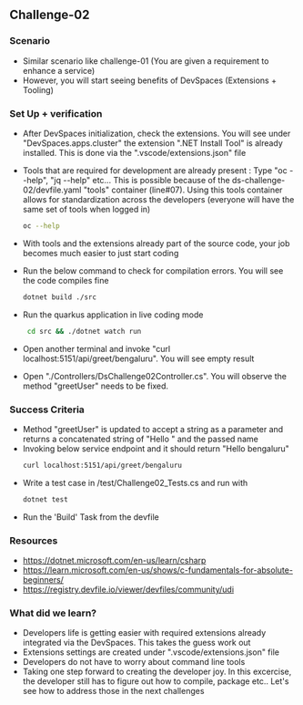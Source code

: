 ## Challenge-02

### Scenario
* Similar scenario like challenge-01 (You are given a requirement to enhance a service)
* However, you will start seeing benefits of DevSpaces (Extensions + Tooling)

### Set Up + verification
* After DevSpaces initialization, check the extensions. You will see under "DevSpaces.apps.cluster" the extension ".NET Install Tool" is already installed. This is done via the ".vscode/extensions.json" file
* Tools that are required for development are already present : Type "oc --help", "jq --help" etc... This is possible because of the ds-challenge-02/devfile.yaml "tools" container (line#07). Using this tools container allows for standardization across the developers (everyone will have the same set of tools when logged in)
    ```bash
    oc --help
    ```
* With tools and the extensions already part of the source code, your job becomes much easier to just start coding
* Run the below command to check for compilation errors. You will see the code compiles fine
    ```bash
    dotnet build ./src
    ```
* Run the quarkus application in live coding mode
   ```bash
    cd src && ./dotnet watch run
    ```
 
* Open another terminal and invoke "curl localhost:5151/api/greet/bengaluru". You will see empty result
* Open "./Controllers/DsChallenge02Controller.cs". You will observe the method "greetUser" needs to be fixed.

### Success Criteria
* Method "greetUser" is updated to accept a string as a parameter and returns a concatenated string of "Hello " and the passed name
* Invoking below service endpoint and it should return "Hello bengaluru"
    ```bash
    curl localhost:5151/api/greet/bengaluru
    ```
* Write a test case in /test/Challenge02_Tests.cs and run with
    ```bash
    dotnet test
    ```
* Run the 'Build' Task from the devfile

### Resources
* https://dotnet.microsoft.com/en-us/learn/csharp
* https://learn.microsoft.com/en-us/shows/c-fundamentals-for-absolute-beginners/
* https://registry.devfile.io/viewer/devfiles/community/udi

### What did we learn?
* Developers life is getting easier with required extensions already integrated via the DevSpaces. This takes the guess work out
* Extensions settings are created under ".vscode/extensions.json" file
* Developers do not have to worry about command line tools
* Taking one step forward to creating the developer joy. In this excercise, the developer still has to figure out how to compile, package etc.. Let's see how to address those in the next challenges